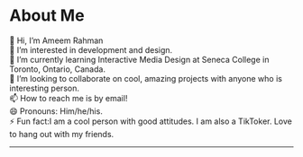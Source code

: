 <h1>About Me</h1>
👋 Hi, I’m Ameem Rahman
<br>
👀 I’m interested in development and design.
<br>
🌱 I’m currently learning Interactive Media Design at Seneca College in Toronto, Ontario, Canada.
<br>
💞️ I’m looking to collaborate on cool, amazing projects with anyone who is interesting person. 
<br>
📫 How to reach me is by email!
<br>
😄 Pronouns: Him/he/his.
<br>
⚡ Fun fact:I am a cool person with good attitudes. I am also a TikToker. Love to hang out with my friends.
<hr>
